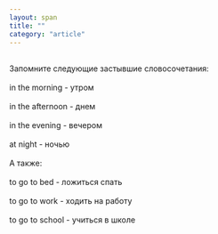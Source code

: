 ```yaml
---
layout: span
title: ""
category: "article"
---
```

<section class='rules'><span><br>Запомните следующие застывшие словосочетания:<br><br>in the morning - утром <br><br>in the afternoon - днем<br><br>in the evening - вечером<br><br> at night - ночью<br><br>А также:<br><br>to go to bed  - ложиться спать<br><br>to go to work - ходить на работу<br><br>to go to school - учиться в школе<br></span></section>